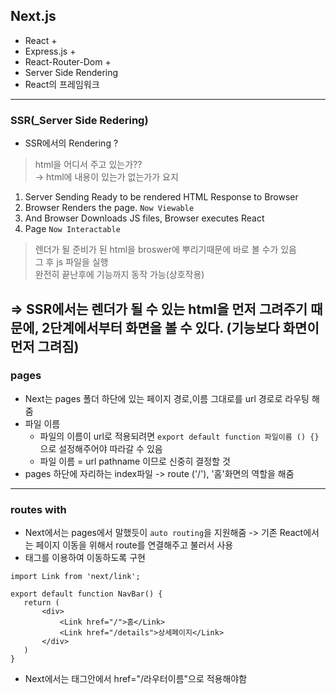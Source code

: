 ## Next.js
 - React + 
- Express.js + 
- React-Router-Dom + 
- Server Side Rendering
- React의 프레임워크
---

### SSR(_Server Side Redering)

- SSR에서의 Rendering ?
> html을 어디서 주고 있는가??  
→ html에 내용이 있는가 없는가가 요지
>

> 
> 
1. Server Sending Ready to be rendered HTML Response to Browser
2. Browser Renders the page. `Now Viewable`
3. And Browser Downloads JS files, Browser executes React
4. Page `Now Interactable`

> 렌더가 될 준비가 된 html을 broswer에 뿌리기때문에 바로 볼 수가 있음  
그 후 js 파일을 실행  
완전히 끝난후에 기능까지 동작 가능(상호작용)
>
⇒ SSR에서는 렌더가 될 수 있는 html을 먼저 그려주기 때문에, 2단계에서부터 화면을 볼 수 있다.
(기능보다 화면이 먼저 그려짐)
---

### pages
- Next는 pages 폴더 하단에 있는 페이지 경로,이름 그대로를 url 경로로 라우팅 해줌
- 파일 이름
  - 파일의 이름이 url로 적용되려면 `export default function 파일이름 () {}`으로 설정해주어야 따라갈 수 있음
  - 파일 이름 = url pathname 이므로 신중히 결정할 것
- pages 하단에 자리하는 index파일 -> route ('/'), '홈'화면의 역할을 해줌

---
### routes with <Link>
 - Next에서는 pages에서 말했듯이 `auto routing`을 지원해줌 -> 기존 React에서는 페이지 이동을 위해서 route를 연결해주고 불러서 사용
 - <Link> 태그를 이용하여 이동하도록 구현
 
 ``` 
import Link from 'next/link';

export default function NavBar() {
	return (
		<div>
			<Link href="/">홈</Link>
			<Link href="/details">상세페이지</Link>
		</div>
	)
}
```
 - Next에서는 <Link> 태그안에서 href="/라우터이름"으로 적용해야함



